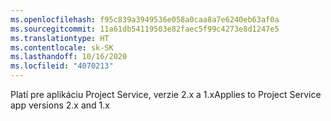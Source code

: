 ```yaml
---
ms.openlocfilehash: f95c839a3949536e058a0caa8a7e6240eb63af0a
ms.sourcegitcommit: 11a61db54119503e82faec5f99c4273e8d1247e5
ms.translationtype: HT
ms.contentlocale: sk-SK
ms.lasthandoff: 10/16/2020
ms.locfileid: "4070213"
---
```

<span data-ttu-id="921d9-101">Platí pre aplikáciu Project Service, verzie 2.x a 1.x</span><span class="sxs-lookup"><span data-stu-id="921d9-101">Applies to Project Service app versions 2.x and 1.x</span></span>
